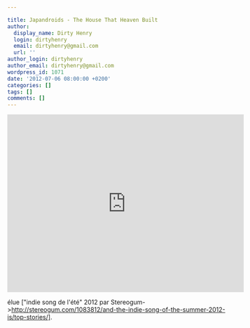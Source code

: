 ```yaml
---

title: Japandroids - The House That Heaven Built
author:
  display_name: Dirty Henry
  login: dirtyhenry
  email: dirtyhenry@gmail.com
  url: ''
author_login: dirtyhenry
author_email: dirtyhenry@gmail.com
wordpress_id: 1071
date: '2012-07-06 08:00:00 +0200'
categories: []
tags: []
comments: []
---
```

<iframe width="540" height="405" src="http://www.youtube.com/embed/alW6358dPxI" frameborder="0" allowfullscreen></iframe>

élue ["indie song de l'été" 2012 par Stereogum->http://stereogum.com/1083812/and-the-indie-song-of-the-summer-2012-is/top-stories/].
